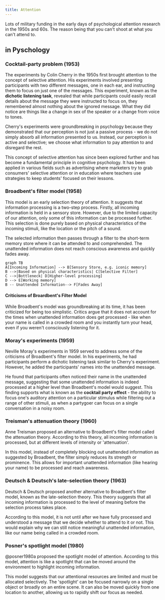 ```yaml
---
title: Attention
---
```


Lots of military funding in the early days of psychological attention research
in the 1950s and 60s. The reason being that you can't shoot at what you can't
attend to.

## in Pyschology

### Cocktail-party problem (1953)

The experiments by Colin Cherry in the 1950s first brought attention to the
concept of selective attention. His experiments involved presenting participants
with two different messages, one in each ear, and instructing them to focus on
just one of the messages. This experiment, known as the **dichotic listening
task**, revealed that while participants could easily recall details about the
message they were instructed to focus on, they remembered almost nothing about
the ignored message. What they did notice are things like a change in sex of the
speaker or a change from voice to tones.

Cherry's experiments were groundbreaking in psychology because they demonstrated
that our perception is not just a passive process - we do not simply absorb all
information presented to us. Instead, our perception is active and selective; we
choose what information to pay attention to and disregard the rest.

This concept of selective attention has since been explored further and has
become a fundamental principle in cognitive psychology. It has been applied in
various fields such as advertising where marketers try to grab consumers'
selective attention or in education where teachers use strategies to keep
students' focused on their lessons.

### Broadbent's filter model (1958)

This model is an early selection theory of attention. It suggests that
information processing is a two-step process. Firstly, all incoming information
is held in a sensory store. However, due to the limited capacity of our
attention, only some of this information can be processed further. This
selection is done purely based on physical characteristics of the incoming
stimuli, like the location or the pitch of a sound.

The selected information then passes through a filter to the short-term memory
store where it can be attended to and comprehended. The unattended information
does not reach conscious awareness and quickly fades away.

```mermaid
graph TB
A[Incoming Information] --> B[Sensory Store, e.g. iconic memory]
B -->|Based on physical characteristics| C[Selective Filter]
C -->|Bottleneck| D[Higher-level processing]
D --> E[Working memory]
B -- Unattended Information--> F[Fades Away]
```

#### Criticisms of Broardbent's Filter Model

While Broadbent's model was groundbreaking at its time, it has been criticized
for being too simplistic. Critics argue that it does not account for the times
when unattended information does get processed - like when your name is called
in a crowded room and you instantly turn your head, even if you weren't
consciously listening for it.

### Moray's experiments (1959)

Neville Moray's experiments in 1959 served to address some of the criticisms of
Broadbent's filter model. In his experiments, he had participants perform a
dichotic listening task similar to Cherry's experiment. However, he added the
participants' names into the unattended message.

He found that participants often noticed their name in the unattended message,
suggesting that some unattended information is indeed processed at a higher
level than Broadbent's model would suggest. This finding supports what is known
as the **cocktail party effect** - the ability to focus one's auditory attention
on a particular stimulus while filtering out a range of other stimuli, as when a
partygoer can focus on a single conversation in a noisy room.

### Treisman's attenuation theory (1960)

Anne Treisman proposed an alternative to Broadbent's filter model called the
attenuation theory. According to this theory, all incoming information is
processed, but at different levels of intensity or 'attenuation'.

In this model, instead of completely blocking out unattended information as
suggested by Broadbent, the filter simply reduces its strength or prominence.
This allows for important unattended information (like hearing your name) to be
processed and reach awareness.

### Deutsch & Deutsch's late-selection theory (1963)

Deutsch & Deutsch proposed another alternative to Broadbent's filter model,
known as the late-selection theory. This theory suggests that all incoming
information is processed to the level of meaning before the selection process
takes place.

According to this model, it is not until after we have fully processed and
understood a message that we decide whether to attend to it or not. This would
explain why we can still notice meaningful unattended information, like our name
being called in a crowded room.

### Posner's spotlight model (1980)

@posner1980a proposed the spotlight model of attention. According to this model,
attention is like a spotlight that can be moved around the environment to
highlight incoming information.

This model suggests that our attentional resources are limited and must be
allocated selectively. The 'spotlight' can be focused narrowly on a single
object or broadly on an entire scene. It can also be moved quickly from one
location to another, allowing us to rapidly shift our focus as needed.

